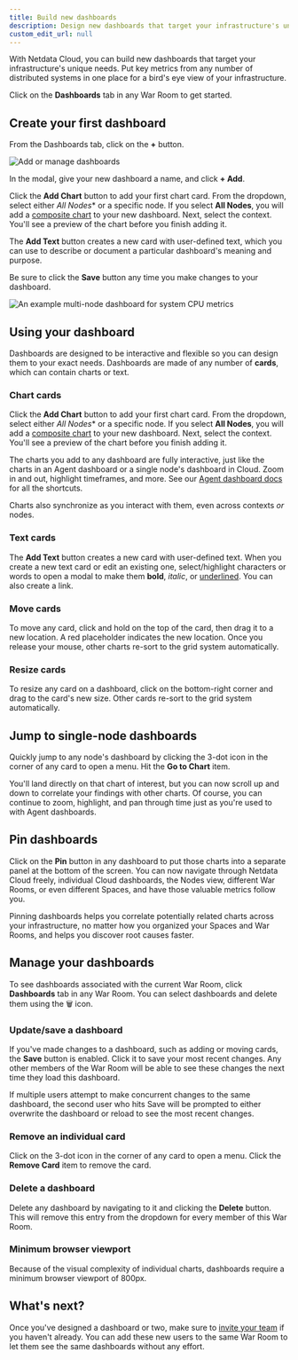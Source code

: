 ```yaml
---
title: Build new dashboards
description: Design new dashboards that target your infrastructure's unique needs and share them with your team for targeted visual anomaly detection or incident response.
custom_edit_url: null
---
```


With Netdata Cloud, you can build new dashboards that target your infrastructure's unique needs. Put key metrics from
any number of distributed systems in one place for a bird's eye view of your infrastructure.

Click on the **Dashboards** tab in any War Room to get started.

## Create your first dashboard

From the Dashboards tab, click on the **+** button.

![Add or manage
dashboards](https://user-images.githubusercontent.com/1153921/108529360-a2145d00-7291-11eb-814b-2ea3303beb64.png)

In the modal, give your new dashboard a name, and click **+ Add**.

Click the **Add Chart** button to add your first chart card. From the dropdown, select either *All Nodes** or a specific
node. If you select **All Nodes**, you will add a [composite chart](/docs/cloud/visualize/overview#composite-charts) to
your new dashboard. Next, select the context. You'll see a preview of the chart before you finish adding it. 

The **Add Text** button creates a new card with user-defined text, which you can use to describe or document a
particular dashboard's meaning and purpose.

Be sure to click the **Save** button any time you make changes to your dashboard.

![An example multi-node dashboard for system CPU
metrics](https://user-images.githubusercontent.com/1153921/108526381-4f857180-728e-11eb-9d65-1613e60891a5.png)

## Using your dashboard

Dashboards are designed to be interactive and flexible so you can design them to your exact needs. Dashboards are made
of any number of **cards**, which can contain charts or text.

### Chart cards

Click the **Add Chart** button to add your first chart card. From the dropdown, select either *All Nodes** or a specific
node. If you select **All Nodes**, you will add a [composite chart](/docs/cloud/visualize/overview#composite-charts) to
your new dashboard. Next, select the context. You'll see a preview of the chart before you finish adding it.

The charts you add to any dashboard are fully interactive, just like the charts in an Agent dashboard or a single node's
dashboard in Cloud. Zoom in and out, highlight timeframes, and more. See our [Agent dashboard
docs](https://learn.netdata.cloud/docs/agent/web#using-charts) for all the shortcuts.

Charts also synchronize as you interact with them, even across contexts _or_ nodes.

### Text cards

The **Add Text** button creates a new card with user-defined text. When you create a new text card or edit an existing
one, select/highlight characters or words to open a modal to make them **bold**, _italic_, or <ins>underlined</ins>. You
can also create a link.

### Move cards

To move any card, click and hold on the top of the card, then drag it to a new location. A red placeholder indicates the
new location. Once you release your mouse, other charts re-sort to the grid system automatically.

### Resize cards

To resize any card on a dashboard, click on the bottom-right corner and drag to the card's new size. Other cards re-sort
to the grid system automatically.

## Jump to single-node dashboards

Quickly jump to any node's dashboard by clicking the 3-dot icon in the corner of any card to open a menu. Hit the **Go
to Chart** item.

You'll land directly on that chart of interest, but you can now scroll up and down to correlate your findings with other
charts. Of course, you can continue to zoom, highlight, and pan through time just as you're used to with Agent
dashboards.

## Pin dashboards

Click on the **Pin** button in any dashboard to put those charts into a separate panel at the bottom of the screen. You
can now navigate through Netdata Cloud freely, individual Cloud dashboards, the Nodes view, different War Rooms, or even
different Spaces, and have those valuable metrics follow you.

Pinning dashboards helps you correlate potentially related charts across your infrastructure, no matter how you
organized your Spaces and War Rooms, and helps you discover root causes faster.

## Manage your dashboards

To see dashboards associated with the current War Room, click **Dashboards** tab in any War Room. You can select
dashboards and delete them using the 🗑️ icon.

### Update/save a dashboard

If you've made changes to a dashboard, such as adding or moving cards, the **Save** button is enabled. Click it to save
your most recent changes. Any other members of the War Room will be able to see these changes the next time they load
this dashboard.

If multiple users attempt to make concurrent changes to the same dashboard, the second user who hits Save will be
prompted to either overwrite the dashboard or reload to see the most recent changes.

### Remove an individual card

Click on the 3-dot icon in the corner of any card to open a menu. Click the **Remove Card** item to remove the card.

### Delete a dashboard

Delete any dashboard by navigating to it and clicking the **Delete** button. This will remove this entry from the
dropdown for every member of this War Room.

### Minimum browser viewport

Because of the visual complexity of individual charts, dashboards require a minimum browser viewport of 800px.

## What's next?

Once you've designed a dashboard or two, make sure to [invite your team](/docs/cloud/manage/invite-your-team) if
you haven't already. You can add these new users to the same War Room to let them see the same dashboards without any
effort.
